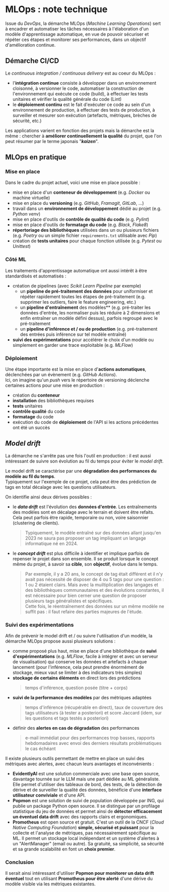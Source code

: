 # MLOps : note technique

Issue du *DevOps*, la démarche MLOps (*Machine Learning Operations*) sert à encadrer et automatiser les tâches nécessaires à l'élaboration d'un modèle d'apprentissage automatique, en vue de pouvoir sécuriser et répéter ces étapes et monitorer ses performances, dans un objectif d'amélioration continue.

## Démarche CI/CD

Le *continuous integration / continuous delivery* est au coeur du MLOps :
- l'**intégration continue** consiste à développer dans un environnement cloisonné, à versionner le code, automatiser la construction de l'environnement qui exécute ce code (build), à effectuer les tests unitaires et vérifier la qualité générale du code (Lint)
- le **déploiement continu** est le fait d'exécuter ce code au sein d'un environnement de production, à effectuer des tests de production, à surveiller et mesurer son exécution (artefacts, métriques, brèches de sécurité, etc.)

Les applications varient en fonction des projets mais la démarche est la même : chercher à **améliorer continuellement la qualité** du projet, que l'on peut résumer par le terme japonais "***kaizen***".

## MLOps en pratique

### Mise en place

Dans le cadre du projet actuel, voici une mise en place possible :
- mise en place d'un **conteneur de développement** (e.g. *Docker* ou machine virtuelle)
- mise en place du **versioning** (e.g. *GitHub*, *Framagit*, *GitLab*, ...)
- travail dans un **environnement de développement** dédié au projet (e.g. *Python venv*)
- mise en place d'outils de **contrôle de qualité du code** (e.g. *Pylint*)
- mise en place d'outils de **formatage du code** (e.g. *Black*, *Flake8*)
- **répertoriage des bibliothèques** utilisées dans un ou plusieurs fichiers (e.g. *Poetry* ou un simple fichier `requirements.txt` utilisable avec *Pip*)
- création de **tests unitaires** pour chaque fonction utilisée (e.g. *Pytest* ou *Unittest*)

### Côté ML

Les traitements d'apprentissage automatique ont aussi intérêt à être standardisés et automatisés :
- création de pipelines (avec *Scikit Learn Pipeline* par exemple)
  - un **pipeline de pré-traitement des données** pour uniformiser et répéter rapidement toutes les étapes de pré-traitement (e.g. supprimer les outliers, faire le feature engineering, etc.)
  - un **pipeline d'entraînement** des modèles** (e.g. pré-traiter les données d'entrée, les normaliser puis les réduire à 2 dimensions et enfin entraîner un modèle défini dessus), parfois regroupé avec le pré-traitement
  - un **pipeline d'inférence et / ou de production** (e.g. pré-traitement des entrées puis inférence sur tel modèle entraîné)
- **suivi des expérimentations** pour accélérer le choix d'un modèle ou simplement en garder une trace exploitable (e.g. *MLFlow*)

### Déploiement

Une étape importante est la mise en place d'**actions automatiques**, déclenchées par un évènement (e.g. *GitHub Actions*).  
Ici, on imagine qu'un *push* vers le répertoire de versioning déclenche certaines actions pour une mise en production :
- création du **conteneur**
- **installation** des bibliothèques requises
- **tests** unitaires
- **contrôle qualité** du code
- **formatage** du code
- exécution du code de **déploiement** de l'API si les actions précédentes ont été un succès


## *Model drift*

La démarche ne s'arrête pas une fois l'outil en production : il est aussi intéressant de suivre son évolution au fil du temps pour éviter le *model drift*.  

Le model drift se caractérise par une **dégradation des performances du modèle au fil du temps**.  
Typiquement sur l'exemple de ce projet, cela peut être des prédiction de tags en total décalage avec les questions utilisateurs.

On identifie ainsi deux dérives possibles :
- le ***data drift*** est l'évolution des **données d'entrée**. Les entraînements des modèles sont en décalage avec le terrain et doivent être refaits. Cela peut parfois être rapide, temporaire ou non, voire saisonnier (clustering de clients).
  > Typiquement, le modèle entraîné sur des données allant jusqu'en 2023 ne saura pas proposer un tag impliquant un langage informatique né en 2024.
- le ***concept drift*** est plus difficile à identifier et implique parfois de repenser le projet dans son ensemble. Il se produit lorsque le concept même du projet, à savoir sa **cible**, son **objectif**, évolue dans le temps.
  > Par exemple, il y a 20 ans, le concept de tag était différent et il n'y avait pas nécessité de disposer de 4 ou 5 tags pour une question : 1 ou 2 étaient clairs. Mais avec la muiltiplication des langages et des bibliothèques communautaires et des évolutions constantes, il est nécessaire pour bien cerner une question de proposer plusieurs tags généralistes et spécifiques.  
  > Cette fois, le réentraînement des données sur un même modèle ne suffit pas : il faut refaire des parties majeures de l'étude.

### Suivi des expérimentations

Afin de prévenir le model drift et / ou suivre l'utilisation d'un modèle, la démarche MLOps propose aussi plusieurs solutions :
- comme proposé plus haut, mise en place d'une bibliothèque de **suivi d'expérimentations** (e.g. *MLFlow*, facile à intégrer et avec un serveur de visualisation) qui conserve les données et artefacts à chaque lancement (pour l'inférence, cela peut prendre énormément de stockage, mieux vaut se limiter à des indicateurs très simples)
- **stockage de certains éléments** en direct lors des prédictions
  > temps d'inférence, question posée (titre + corps)
- **suivi de la performance des modèles** par des métriques adaptées
  > temps d'inférence (récupérable en direct), taux de couverture des tags utilisateurs (à tester a posteriori) et score Jaccard (idem, sur les questions et tags testés a posteriori)
- définir des **alertes en cas de dégradation** des performances
  > e-mail immédiat pour des performances trop basses, rapports hebdomadaires avec envoi des derniers résultats problématiques le cas échéant

Il existe plusieurs outils permettant de mettre en place un suivi des métriques avec alertes, avec chacun leurs avantages et inconvénients :
- **EvidentlyAI** est une solution commerciale avec une base open source, davantage tournée sur le LLM mais une part dédiée au ML généraliste.  
Elle permet d'utiliser des tableaux de bord, des tests, de la détection de dérive et de surveiller la qualité des données, bénéficie d'une **interface utilisateur conviviale** et d'une API.
- **Popmon** est une solution de suivi de population développée par ING, qui publie un package Python open source. Il se distingue par un profilage statistique du jeu de données et permet ainsi de **détecter efficacement un éventuel data drift** avec des rapports clairs et ergonomiques.
- **Promotheus** est open source et gratuit. C'est un outil de la CNCF (*Cloud Native Computing Foundation*) **simple, sécurisé et puissant** pour la collecte et l'analyse de métriques, pas nécessairement spécifique au ML. Il permet un stockage local indépendant et un système d'alertes à un "AlertManager" (email ou autre).
Sa gratuité, sa simplicité, sa sécurité et sa grande scalabilité en font un **choix premier**.

### Conclusion

Il serait ainsi intéressant d'utiliser **Popmon pour monitorer un data drift éventuel** tout en utilisant **Promotheus pour être alerté** d'une dérive du modèle visible via les métriques existantes.

